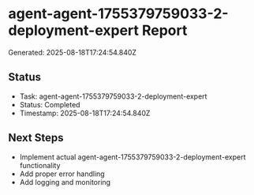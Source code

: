 # agent-agent-1755379759033-2-deployment-expert Report

Generated: 2025-08-18T17:24:54.840Z

## Status
- Task: agent-agent-1755379759033-2-deployment-expert
- Status: Completed
- Timestamp: 2025-08-18T17:24:54.840Z

## Next Steps
- Implement actual agent-agent-1755379759033-2-deployment-expert functionality
- Add proper error handling
- Add logging and monitoring
